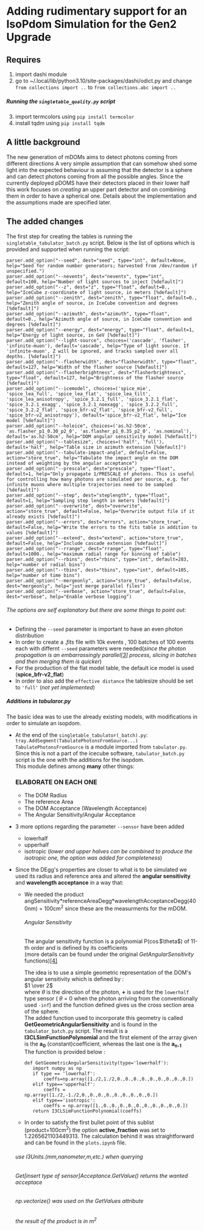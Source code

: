 # Adding rudimentary support for an IsoPdom Simulation for the Gen2 Upgrade

## Requires
1. import dashi module
2. go to ~/.local/lib/python3.10/site-packages/dashi/odict.py and change
`from collections import ..` to `from collections.abc import ..` <br />
##### Running the `singletable_quality.py` script
3. import termcolors using `pip install termcolor`
4. install tqdm using `pip install tqdm`

## A little background 

The new generation of mDOMs aims to detect photons coming from different directions
A very simple assumption that can somehow shed some light into the expected behaviour
is assuming that the detector is a sphere and can detect photons coming from all the possible
angles. Since the currently deployed pDOMS have their detectors placed in their lower half 
this work focuses on  _creating_ an upper part detector and on combining them in order to have a spherical one.
Details about the implementation and the assumptions made are specified later. 


## The added changes

The first step for creating the tables is running the `singletable_tabulator_batch.py` script.
Below is the list of options which is provided and supported when running the script:

```
parser.add_option("--seed", dest="seed", type="int", default=None, help="Seed for random number generators; harvested from /dev/random if unspecified.")
parser.add_option("--nevents", dest="nevents", type="int", default=100, help="Number of light sources to inject [%default]")
parser.add_option("--z", dest="z", type="float", default=0., help="IceCube z-coordinate of light source, in meters [%default]")
parser.add_option("--zenith", dest="zenith", type="float", default=0., help="Zenith angle of source, in IceCube convention and degrees [%default]")
parser.add_option("--azimuth", dest="azimuth", type="float", default=0., help="Azimuth angle of source, in IceCube convention and degrees [%default]")
parser.add_option("--energy", dest="energy", type="float", default=1, help="Energy of light source, in GeV [%default]")
parser.add_option("--light-source", choices=('cascade', 'flasher', 'infinite-muon'), default='cascade', help="Type of light source. If 'infinite-muon', Z will be ignored, and tracks sampled over all depths. [%default]")
parser.add_option("--flasherwidth", dest="flasherwidth", type="float", default=127, help="Width of the flasher source [%default]")
parser.add_option("--flasherbrightness", dest="flasherbrightness", type="float", default=127, help="Brightness of the flasher source [%default]")
parser.add_option("--icemodel", choices=('spice_mie', 'spice_lea_full', 'spice_lea_flat', 'spice_lea_tilt', 'spice_lea_anisotropy', 'spice_3.2.1_full', 'spice_3.2.1_flat', 'spice_3.2.1_exagg', 'spice_3.2.1_noexagg', 'spice_3.2.2_full', 'spice_3.2.2_flat', 'spice_bfr-v2_flat', 'spice_bfr-v2_full', 'spice_bfr-v2_anisotropy'), default='spice_bfr-v2_flat', help="Ice model [%default]")
parser.add_option("--holeice", choices=('as.h2-50cm', 'as.flasher_p1_0.30_p2_0', 'as.flasher_p1_0.35_p2_0', 'as.nominal'), default='as.h2-50cm', help="DOM angular sensitivity model [%default]")
parser.add_option("--tablesize", choices=('half', 'full'), default='half', help="Table size in azimuth extension [%default]")
parser.add_option("--tabulate-impact-angle", default=False, action="store_true", help="Tabulate the impact angle on the DOM instead of weighting by the angular acceptance")
parser.add_option("--prescale", dest="prescale", type="float", default=1, help="Only propagate 1/PRESCALE of photons. This is useful for controlling how many photons are simulated per source, e.g. for infinite muons where multiple trajectories need to be sampled [%default]")
parser.add_option("--step", dest="steplength", type="float", default=1, help="Sampling step length in meters [%default]")
parser.add_option("--overwrite", dest="overwrite", action="store_true", default=False, help="Overwrite output file if it already exists [%default]")
parser.add_option("--errors", dest="errors", action="store_true", default=False, help="Write the errors to the fits table in addition to values [%default]")
parser.add_option("--extend", dest="extend", action="store_true", default=False, help="Include cascade extension [%default]")
parser.add_option("--rrange", dest="rrange", type="float", default=1000., help="maximum radial range for binning of table")
parser.add_option("--rbins", dest="rbins", type="int", default=283, help="number of radial bins")
parser.add_option("--tbins", dest="tbins", type="int", default=105, help="number of time bins")
parser.add_option("--mergeonly", action="store_true", default=False, dest="mergeonly", help="just merge parallel files")
parser.add_option("--verbose", action="store_true", default=False, dest="verbose", help="Enable verbose logging")
```

###### The options are self explanatory but there are some things to point out:

- Defining the `--seed` parameter is important to have an even photon distribution 
- In order to create a *.fits* file with 10k events , 100 batches of 100 events each with differnt `--seed` parameters were needed(_since the photon propagation is an embarrassingly parallel[[3]](https://en.wikipedia.org/wiki/Embarrassingly_parallel) process, slicing in batches and then merging them is quicker_)
- For the production of the flat model table, the default ice model is used (**spice_bfr-v2_flat**)
- In order to also add the `effective distance` the tablesize should be set to `'full'` (_not yet implemented_)

##### Additions in tabularor.py

The basic idea was to use the already existing models, with modifications in order to simulate an isopdom.
- At the end of the `singletable_tabulator(_batch).py`: <br />
    `tray.AddSegment(TabulatePhotonsFromSource...)` <br />
    `TabulatePhotonsFromSource` is a module imported from `tabulator.py`. Since this is not a part of the icecube software, `tabulator_batch.py` script is the one with the additions for the isopdom. <br />
    This module defines among **many** other things:
    ### ELABORATE ON EACH ONE
    - The DOM Radius
    - The reference Area
    - The DOM Acceptance (Wavelength Acceptance)
    - The Angular Sensitivity/Angular Acceptance

- 3 more options regarding the parameter `--sensor` have been added
  - lowerhalf
  - upperhalf
  - isotropic
(_lower and upper halves can be combined to produce the isotropic one, the option was added for completeness_)

- Since the DEgg's properties are closer to what is to be simulated we used its radius and reference area and altered the **angular sensitivity** and **wavelength acceptance** in a way that:
   - We needed the product <br />
     angSensitivity\*referenceAreaDegg\*wavelengthAcceptanceDegg(400nm) = 100cm<sup>2</sup> since these are the measurments for the mDOM. <br />
     ###### Angular Sensitivity
     The angular sensitivity function is a polynomial P($\cos$\$\theta$) of 11-th order and is defined by its coefficients<br />
     (more details can be found under the original _GetAngularSensitivity_ functions)[[4]](https://github.com/icecube/icetray/tree/main/clsim/python) <br />
     
     The idea is to use a simple geometric representation of the DOM's angular sensitivity which is defined by : <br />
     $1 \over 2$ <br />
     where $\theta$ is the direction of the photon, **+** is used for the `lowerhalf` type sensor ( $\theta$ = 0 when the photon arriving from the conventionally used `-inf`) and the function
     defined gives us the cross section area of the sphere. <br />
     The added function used to incorporate this geometry is called **GetGeometricAngularSensitivity** and is found in the `tabulator_batch.py` script. The result is a **I3CLSimFunctionPolynomial** and the first element of the array given is the **a<sub>0</sub>** (constant)coefficient, whereas the last one is the **a<sub>n-1</sub>**  
     The function is provided below : <br />
     ```
     def GetGeometricAngularSensitivity(type='lowerhalf'):
        import numpy as np
        if type == 'lowerhalf':
            coeffs=np.array([1./2,1./2,0.,0.,0.,0.,0.,0.,0.,0.,0.])
        elif type=='upperhalf':
            coeffs = np.array([1./2,-1./2,0.,0.,0.,0.,0.,0.,0.,0.,0.])
        elif type=='isotropic':
            coeffs = np.array([1.,0.,0.,0.,0.,0.,0.,0.,0.,0.,0.])
        return I3CLSimFunctionPolynomial(coeffs)
     ```
   - In order to satisfy the first bullet point of this sublist (product=100cm<sup>2</sup>) the option **active_fraction** was set to $1.2265621103449313$. The calculation behind it was straightforward and can be found in the `plots.ipynb` file.
   ###### use _I3Units.(mm,nanometer,m,etc.)_ when querying 
   ###### _Get[insert type of sensor]Acceptance.GetValue()_ returns the wanted acceptace
   ###### np.vectorize() was used on the _GetValues_ attribute
   ###### the result of the product is in m<sup>2</sup>

    

    


